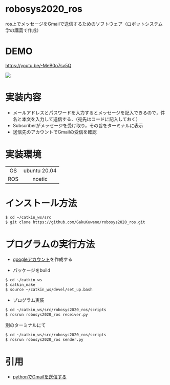# robosys2020_ros

ros上でメッセージをGmailで送信するためのソフトウェア（ロボットシステム学の講義で作成）

# DEMO

https://youtu.be/-MeB0o7sv5Q

[![](https://img.youtube.com/vi/-MeB0o7sv5Q/0.jpg)](https://www.youtube.com/watch?v=-MeB0o7sv5Q)

# 実装内容

- メールアドレスとパスワードを入力するとメッセージを記入できるので，件名と本文を入力して送信する．（宛先はコードに記入しておく）
- Subscriberがメッセージを受け取り，その旨をターミナルに表示
- 送信先のアカウントでGmailの受信を確認

# 実装環境

| | |
|:--:|:--:|
|OS|ubuntu 20.04|
|ROS|noetic|

# インストール方法

```bash
$ cd ~/catkin_ws/src
$ git clone https://github.com/GakuKuwano/robosys2020_ros.git
```

# プログラムの実行方法

- [googleアカウント](https://www.google.com/intl/ja/account/about/)を作成する

- パッケージをbuild
```bash
$ cd ~/catkin_ws
$ catkin_make
$ source ~/catkin_ws/devel/set_up.bash
```
- プログラム実装
```bash
$ cd ~/catkin_ws/src/robosys2020_ros/scripts
$ rosrun robosys2020_ros receiver.py
```
  別のターミナルにて
```bash
$ cd ~/catkin_ws/src/robosys2020_ros/scripts
$ rosrun robosys2020_ros sender.py
```

# 引用

- [pythonでGmailを送信する](https://qiita.com/eito_2/items/ef77e44955e43f31ba78)
